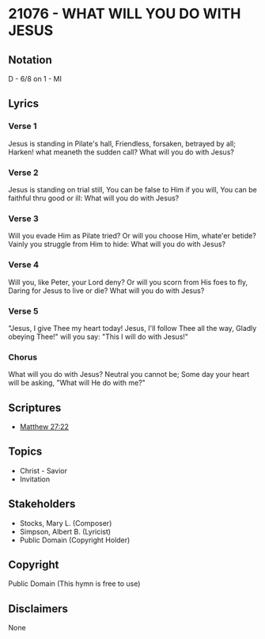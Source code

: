 # 21076 - WHAT WILL YOU DO WITH JESUS

## Notation

D - 6/8 on 1 - MI

## Lyrics

### Verse 1

Jesus is standing in Pilate's hall, Friendless, forsaken, betrayed by all; Harken! what meaneth the sudden call? What will you do with Jesus?

### Verse 2

Jesus is standing on trial still, You can be false to Him if you will, You can be faithful thru good or ill: What will you do with Jesus?

### Verse 3

Will you evade Him as Pilate tried? Or will you choose Him, whate'er betide? Vainly you struggle from Him to hide: What will you do with Jesus?

### Verse 4

Will you, like Peter, your Lord deny? Or will you scorn from His foes to fly, Daring for Jesus to live or die? What will you do with Jesus?

### Verse 5

"Jesus, I give Thee my heart today! Jesus, I'll follow Thee all the way, Gladly obeying Thee!" will you say: "This I will do with Jesus!"

### Chorus

What will you do with Jesus? Neutral you cannot be; Some day your heart will be asking, "What will He do with me?"


## Scriptures

- [Matthew 27:22](https://www.biblegateway.com/passage/?search=Matthew%2027%3A22)

## Topics

- Christ - Savior
- Invitation

## Stakeholders

- Stocks, Mary L. (Composer)
- Simpson, Albert B. (Lyricist)
- Public Domain (Copyright Holder)

## Copyright

Public Domain
(This hymn is free to use)

## Disclaimers

None

